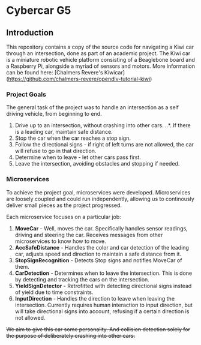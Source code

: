 # Cybercar G5

## Introduction
This repository contains a copy of the source code for navigating a Kiwi car through an intersection, done as part of an academic project. The Kiwi car is a miniature robotic vehicle platform consisting of a Beaglebone board and a Raspberry Pi, alongside a myriad of sensors and motors. More information can be found here: [Chalmers Revere's Kiwicar] (https://github.com/chalmers-revere/opendlv-tutorial-kiwi)

### Project Goals
The general task of the project was to handle an intersection as a self driving vehicle, from beginning to end.
1. Drive up to an intersection, without crashing into other cars. 
..*. If there is a leading car, maintain safe distance.
3. Stop the car when the car reaches a stop sign.
4. Follow the directional signs - if right of left turns are not allowed, the car will refuse to go in that direction.
5. Determine when to leave - let other cars pass first.
6. Leave the intersection, avoiding obstacles and stopping if needed.

### Microservices

To achieve the project goal, microservices were developed. Microservices are loosely coupled and could run independently, allowing us to continously deliver small pieces as the project progressed.

Each microservice focuses on a particular job:

1. **MoveCar** - Well, moves the car. Specifically handles sensor readings, driving and steering the car. Receives messages from other microservices to know how to move.
2. **AccSafeDistance** - Handles the color and car detection of the leading car, adjusts speed and direction to maintain a safe distance from it.
3. **StopSignRecognition** - Detects Stop signs and notifies MoveCar of them.
4. **CarDetection** - Determines when to leave the intersection. This is done by detecting and tracking the cars on the intersection.
5. **YieldSignDetector** - Retrofitted with detecting directional signs instead of yield due to time constraints.
6. **InputDirection** - Handles the direction to leave when leaving the intersection. Currently requires human interaction to input direction, but will take directional signs into account, refusing if a certain direction is not allowed.

~~We aim to give this car some personality. And collision detection solely for the purpose of deliberately crashing into other cars.~~
